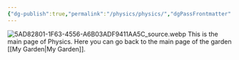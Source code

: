 ```yaml
---
{"dg-publish":true,"permalink":"/physics/physics/","dgPassFrontmatter":true}
---
```


![5AD82801-1F63-4556-A6B03ADF9411AA5C_source.webp](/img/user/Pictures%20and%20Photos/Pics/5AD82801-1F63-4556-A6B03ADF9411AA5C_source.webp)
This is the main page of Physics.
Here you can go back to the main page of the garden [[My Garden\|My Garden]].